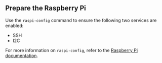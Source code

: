 ## Prepare the Raspberry Pi

Use the `raspi-config` command to ensure the following two services are enabled:

- SSH
- I2C

For more information on `raspi-config`, refer to the [Raspberry Pi documentation](https://www.raspberrypi.org/documentation/computers/configuration.html).
